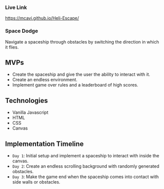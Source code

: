 
### Live Link
https://mcavi.github.io/Heli-Escape/

### Space Dodge
Navigate a spaceship through obstacles by switching the direction in which it flies.

## MVPs
* Create the spaceship and give the user the ability to interact with it.
* Create an endless environment.
* Implement game over rules and a leaderboard of high scores.

## Technologies
* Vanilla Javascript
* HTML
* CSS
* Canvas

## Implementation Timeline
* `Day 1`: Initial setup and implement a spaceship to interact with inside the canvas.
* `Day 2`: Create an endless scrolling background with randomly generated obstacles.
* `Day 3`: Make the game end when the spaceship comes into contact with side walls or obstacles.


